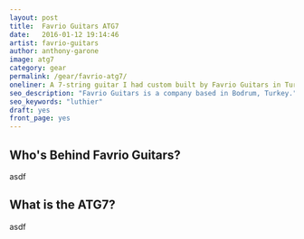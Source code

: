```yaml
---
layout: post
title:  Favrio Guitars ATG7
date:   2016-01-12 19:14:46
artist: favrio-guitars
author: anthony-garone
image: atg7
category: gear
permalink: /gear/favrio-atg7/
oneliner: A 7-string guitar I had custom built by Favrio Guitars in Turkey.
seo_description: "Favrio Guitars is a company based in Bodrum, Turkey."
seo_keywords: "luthier"
draft: yes
front_page: yes
---
```


## Who's Behind Favrio Guitars?

asdf

## What is the ATG7?

asdf

